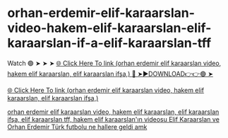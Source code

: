 # orhan-erdemir-elif-karaarslan-video-hakem-elif-karaarslan-elif-karaarslan-if-a-elif-karaarslan-tff

Watch 🟢 ➤ ➤ ➤ <a href="https://nexula.cfd/sdggee"> 🌐 Click Here To link (orhan erdemir elif karaarslan video, hakem elif karaarslan, elif karaarslan ifşa,) 
🔴 ➤►DOWNLOAD👉👉🟢 ➤

<a href="https://nexula.cfd/sdggee"> 🌐 Click Here To link (orhan erdemir elif karaarslan video, hakem elif karaarslan, elif karaarslan ifşa,)

orhan erdemir elif karaarslan video, hakem elif karaarslan, elif karaarslan ifşa, elif karaarslan tff, hakem elif karaarslan'ın videosu
Elif Karaarslan ve Orhan Erdemir Türk futbolu ne hallere geldi amk
